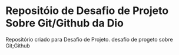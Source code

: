 # Repositóio de Desafio de Projeto Sobre Git/Github da Dio
Repositório criado para Desafio de Projeto.
desafio de progeto sobre Git;Github
